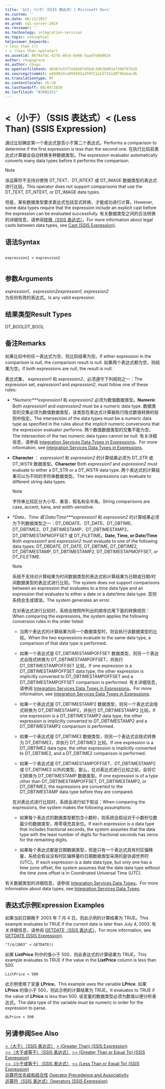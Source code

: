```yaml
---
title: '&lt;（小于）（SSIS 表达式）| Microsoft Docs'
ms.custom: ''
ms.date: 06/13/2017
ms.prod: sql-server-2014
ms.reviewer: ''
ms.technology: integration-services
ms.topic: conceptual
helpviewer_keywords:
- less than (<)
- < (less than operator)
ms.assetid: 8674afdc-4276-46cb-be08-5aadfe8b9624
author: chugugrace
ms.author: chugu
ms.openlocfilehash: d8367e337fe92667d5bdc39638d03af390797b28
ms.sourcegitcommit: ad4d92dce894592a259721a1571b1d8736abacdb
ms.translationtype: MT
ms.contentlocale: zh-CN
ms.lasthandoff: 08/04/2020
ms.locfileid: "87691321"
---
```

# <a name="lt-less-than-ssis-expression"></a><span data-ttu-id="30bf2-102">&lt;（小于）（SSIS 表达式）</span><span class="sxs-lookup"><span data-stu-id="30bf2-102">&lt; (Less Than) (SSIS Expression)</span></span>
  <span data-ttu-id="30bf2-103">通过比较确定第一个表达式是否小于第二个表达式。</span><span class="sxs-lookup"><span data-stu-id="30bf2-103">Performs a comparison to determine if the first expression is less than the second one.</span></span> <span data-ttu-id="30bf2-104">在执行比较前表达式计算器会自动转换多种数据类型。</span><span class="sxs-lookup"><span data-stu-id="30bf2-104">The expression evaluator automatically converts many data types before it performs the comparison.</span></span>  
  
> [!NOTE]  
>  <span data-ttu-id="30bf2-105">该运算符不支持对使用 DT_TEXT、DT_NTEXT 或 DT_IMAGE 数据类型的表达式进行比较。</span><span class="sxs-lookup"><span data-stu-id="30bf2-105">This operator does not support comparisons that use the DT_TEXT, DT_NTEXT, or DT_IMAGE data types.</span></span>  
  
 <span data-ttu-id="30bf2-106">但是，某些数据类型要求表达式包括显式转换，才能成功进行计算。</span><span class="sxs-lookup"><span data-stu-id="30bf2-106">However, some data types require that the expression include an explicit cast before the expression can be evaluated successfully.</span></span> <span data-ttu-id="30bf2-107">有关数据类型之间的合法转换的详细信息，请参阅[转换（SSIS 表达式）](cast-ssis-expression.md)。</span><span class="sxs-lookup"><span data-stu-id="30bf2-107">For more information about legal casts between data types, see [Cast &#40;SSIS Expression&#41;](cast-ssis-expression.md).</span></span>  
  
## <a name="syntax"></a><span data-ttu-id="30bf2-108">语法</span><span class="sxs-lookup"><span data-stu-id="30bf2-108">Syntax</span></span>  
  
```  
  
expression1 < expression2  
  
```  
  
## <a name="arguments"></a><span data-ttu-id="30bf2-109">参数</span><span class="sxs-lookup"><span data-stu-id="30bf2-109">Arguments</span></span>  
 <span data-ttu-id="30bf2-110">*expression1、expression2*</span><span class="sxs-lookup"><span data-stu-id="30bf2-110">*expression1, expression2*</span></span>  
 <span data-ttu-id="30bf2-111">为任何有效的表达式。</span><span class="sxs-lookup"><span data-stu-id="30bf2-111">Is any valid expression.</span></span>  
  
## <a name="result-types"></a><span data-ttu-id="30bf2-112">结果类型</span><span class="sxs-lookup"><span data-stu-id="30bf2-112">Result Types</span></span>  
 <span data-ttu-id="30bf2-113">DT_BOOL</span><span class="sxs-lookup"><span data-stu-id="30bf2-113">DT_BOOL</span></span>  
  
## <a name="remarks"></a><span data-ttu-id="30bf2-114">备注</span><span class="sxs-lookup"><span data-stu-id="30bf2-114">Remarks</span></span>  
 <span data-ttu-id="30bf2-115">如果比较中的任一表达式为空，则比较结果为空。</span><span class="sxs-lookup"><span data-stu-id="30bf2-115">If either expression in the comparison is null, the comparison result is null.</span></span> <span data-ttu-id="30bf2-116">如果两个表达式都为空，则结果为空。</span><span class="sxs-lookup"><span data-stu-id="30bf2-116">If both expressions are null, the result is null.</span></span>  
  
 <span data-ttu-id="30bf2-117">表达式集， *expression1* 和 *expression2*，必须遵守下列规则之一：</span><span class="sxs-lookup"><span data-stu-id="30bf2-117">The expression set, *expression1* and *expression2*, must follow one of these rules:</span></span>  
  
-   <span data-ttu-id="30bf2-118">\**Numeric\*\*\*expression1* 和 *expression2* 必须为数值数据类型。</span><span class="sxs-lookup"><span data-stu-id="30bf2-118">**Numeric** Both *expression1* and *expression2* must be a numeric data type.</span></span> <span data-ttu-id="30bf2-119">数据类型的交集必须为数值数据类型，该类型在表达式计算器执行隐式数值转换的规则中指定。</span><span class="sxs-lookup"><span data-stu-id="30bf2-119">The intersection of the data types must be a numeric data type as specified in the rules about the implicit numeric conversions that the expression evaluator performs.</span></span> <span data-ttu-id="30bf2-120">两个数值数据类型的交集不能为空。</span><span class="sxs-lookup"><span data-stu-id="30bf2-120">The intersection of the two numeric data types cannot be null.</span></span> <span data-ttu-id="30bf2-121">有关详细信息，请参阅 [Integration Services Data Types in Expressions](integration-services-data-types-in-expressions.md)。</span><span class="sxs-lookup"><span data-stu-id="30bf2-121">For more information, see [Integration Services Data Types in Expressions](integration-services-data-types-in-expressions.md).</span></span>  
  
-   <span data-ttu-id="30bf2-122">**Character** ： *expression1* 和 *expression2* 的计算结果必须为 DT_STR 或 DT_WSTR 数据类型。</span><span class="sxs-lookup"><span data-stu-id="30bf2-122">**Character** Both *expression1* and *expression2* must evaluate to either a DT_STR or a DT_WSTR data type.</span></span> <span data-ttu-id="30bf2-123">两个表达式的计算结果可以为不同的字符串数据类型。</span><span class="sxs-lookup"><span data-stu-id="30bf2-123">The two expressions can evaluate to different string data types.</span></span>  
  
    > [!NOTE]  
    >  <span data-ttu-id="30bf2-124">字符串比较区分大小写、重音、假名和全半角。</span><span class="sxs-lookup"><span data-stu-id="30bf2-124">String comparisons are case, accent, kana, and width-sensitive.</span></span>  
  
-   <span data-ttu-id="30bf2-125">\**Date、Time 或 Date/Time\*\*\*expression1* 和 *expression2* 的计算结果必须为下列数据类型之一：DT_DBDATE、DT_DATE、DT_DBTIME、DT_DBTIME2、DT_DBTIMESTAMP、DT_DBTIMESTAMP2、DT_DBTIMESTAPMOFFSET 或 DT_FILETIME。</span><span class="sxs-lookup"><span data-stu-id="30bf2-125">**Date, Time, or Date/Time** Both *expression1* and *expression2* must evaluate to one of the following data types: DT_DBDATE, DT_DATE, DT_DBTIME, DT_DBTIME2, DT_DBTIMESTAMP, DT_DBTIMESTAMP2, DT_DBTIMESTAPMOFFSET, or DT_FILETIME.</span></span>  
  
    > [!NOTE]  
    >  <span data-ttu-id="30bf2-126">系统不支持对计算结果为时间数据类型的表达式和计算结果为日期或日期/时间数据类型的表达式进行比较。</span><span class="sxs-lookup"><span data-stu-id="30bf2-126">The system does not support comparisons between an expression that evaluates to a time data type and an expression that evaluates to either a date or a date/time data type.</span></span> <span data-ttu-id="30bf2-127">否则系统会生成错误。</span><span class="sxs-lookup"><span data-stu-id="30bf2-127">The system generates an error.</span></span>  
  
     <span data-ttu-id="30bf2-128">在对表达式进行比较时，系统会按照所列出的顺序应用下面的转换规则：</span><span class="sxs-lookup"><span data-stu-id="30bf2-128">When comparing the expressions, the system applies the following conversion rules in the order listed:</span></span>  
  
    -   <span data-ttu-id="30bf2-129">当两个表达式的计算结果为同一个数据类型时，则会执行该数据类型的比较。</span><span class="sxs-lookup"><span data-stu-id="30bf2-129">When the two expressions evaluate to the same data type, a comparison of that data type is performed.</span></span>  
  
    -   <span data-ttu-id="30bf2-130">如果一个表达式是 DT_DBTIMESTAMPOFFSET 数据类型，则另一个表达式会隐式转换为 DT_DBTIMESTAMPOFFSET，并执行 DT_DBTIMESTAMPOFFSET 比较。</span><span class="sxs-lookup"><span data-stu-id="30bf2-130">If one expression is a DT_DBTIMESTAMPOFFSET data type, the other expression is implicitly converted to DT_DBTIMESTAMPOFFSET and a DT_DBTIMESTAMPOFFSET comparison is performed.</span></span> <span data-ttu-id="30bf2-131">有关详细信息，请参阅 [Integration Services Data Types in Expressions](integration-services-data-types-in-expressions.md)。</span><span class="sxs-lookup"><span data-stu-id="30bf2-131">For more information, see [Integration Services Data Types in Expressions](integration-services-data-types-in-expressions.md).</span></span>  
  
    -   <span data-ttu-id="30bf2-132">如果一个表达式是 DT_DBTIMESTAMP2 数据类型，则另一个表达式会隐式转换为 DT_DBTIMESTAMP2，并执行 DT_DBTIMESTAMP2 比较。</span><span class="sxs-lookup"><span data-stu-id="30bf2-132">If one expression is a DT_DBTIMESTAMP2 data type, the other expression is implicitly converted to DT_DBTIMESTAMP2 and a DT_DBTIMESTAMP2 comparison is performed.</span></span>  
  
    -   <span data-ttu-id="30bf2-133">如果一个表达式是 DT_DBTIME2 数据类型，则另一个表达式会隐式转换为 DT_DBTIME2，并执行 DT_DBTIME2 比较。</span><span class="sxs-lookup"><span data-stu-id="30bf2-133">If one expression is a DT_DBTIME2 data type, the other expression is implicitly converted to DT_DBTIME2, and a DT_DBTIME2 comparison is performed.</span></span>  
  
    -   <span data-ttu-id="30bf2-134">如果一个表达式是 DT_DBTIMESTAMPOFFSET、DT_DBTIMESTAMP2 或 DT_DBTIME2 以外的类型，那么，在对表达式进行比较之前，会将它们转换为 DT_DBTIMESTAMP 数据类型。</span><span class="sxs-lookup"><span data-stu-id="30bf2-134">If one expression is of a type other than DT_DBTIMESTAMPOFFSET, DT_DBTIMESTAMP2, or DT_DBTIME2, the expressions are converted to the DT_DBTIMESTAMP data type before they are compared.</span></span>  
  
     <span data-ttu-id="30bf2-135">在对表达式进行比较时，系统会进行如下假设：</span><span class="sxs-lookup"><span data-stu-id="30bf2-135">When comparing the expressions, the system makes the following assumptions:</span></span>  
  
    -   <span data-ttu-id="30bf2-136">如果每个表达式的数据类型都包含小数秒，则系统会假设对于小数秒位数最少的数据类型，用零填充其余位。</span><span class="sxs-lookup"><span data-stu-id="30bf2-136">If each expression is a data type that includes fractional seconds, the system assumes that the data type with the least number of digits for fractional seconds has zeros for the remaining digits.</span></span>  
  
    -   <span data-ttu-id="30bf2-137">如果每个表达式都是日期数据类型，但是只有一个表达式具有时区偏移量，系统会假设没有时区偏移量的日期数据类型采用的是协调世界时 (UTC)。</span><span class="sxs-lookup"><span data-stu-id="30bf2-137">If each expression is a date data type, but only one has a time zone offset, the system assumes that the date data type without the time zone offset is in Coordinated Universal Time (UTC).</span></span>  
  
 <span data-ttu-id="30bf2-138">有关数据类型的详细信息，请参阅 [Integration Services Data Types](../data-flow/integration-services-data-types.md)。</span><span class="sxs-lookup"><span data-stu-id="30bf2-138">For more information about data types, see [Integration Services Data Types](../data-flow/integration-services-data-types.md).</span></span>  
  
## <a name="expression-examples"></a><span data-ttu-id="30bf2-139">表达式示例</span><span class="sxs-lookup"><span data-stu-id="30bf2-139">Expression Examples</span></span>  
 <span data-ttu-id="30bf2-140">如果当前日期晚于 2003 年 7 月 4 日，则此示例的计算结果为 TRUE。</span><span class="sxs-lookup"><span data-stu-id="30bf2-140">This example evaluates to TRUE if the current date is later than July 4, 2003.</span></span> <span data-ttu-id="30bf2-141">有关详细信息，请参阅 [GETDATE（SSIS 表达式）](getdate-ssis-expression.md)。</span><span class="sxs-lookup"><span data-stu-id="30bf2-141">For more information, see [GETDATE &#40;SSIS Expression&#41;](getdate-ssis-expression.md).</span></span>  
  
```  
"7/4/2003" < GETDATE()  
```  
  
 <span data-ttu-id="30bf2-142">如果 **ListPrice** 列中的值小于 500，则此表达式的计算结果为 TRUE。</span><span class="sxs-lookup"><span data-stu-id="30bf2-142">This example evaluates to TRUE if the value in the **ListPrice** column is less than 500.</span></span>  
  
```  
ListPrice < 500  
```  
  
 <span data-ttu-id="30bf2-143">此示例使用了变量 **LPrice**。</span><span class="sxs-lookup"><span data-stu-id="30bf2-143">This example uses the variable **LPrice**.</span></span> <span data-ttu-id="30bf2-144">如果 **LPrice** 的值小于 500，则此示例的计算结果为 TRUE。</span><span class="sxs-lookup"><span data-stu-id="30bf2-144">It evaluates to TRUE if the value of **LPrice** is less than 500.</span></span> <span data-ttu-id="30bf2-145">该变量的数据类型必须为数值以便分析表达式。</span><span class="sxs-lookup"><span data-stu-id="30bf2-145">The data type of the variable must be numeric in order for the expression to parse.</span></span>  
  
```  
@LPrice < 500  
```  
  
## <a name="see-also"></a><span data-ttu-id="30bf2-146">另请参阅</span><span class="sxs-lookup"><span data-stu-id="30bf2-146">See Also</span></span>  
 <span data-ttu-id="30bf2-147">[>（大于）（SSIS 表达式）](greater-than-ssis-expression.md) </span><span class="sxs-lookup"><span data-stu-id="30bf2-147">[&#62; &#40;Greater Than&#41; &#40;SSIS Expression&#41;](greater-than-ssis-expression.md) </span></span>  
 <span data-ttu-id="30bf2-148">[>=（大于或等于）（SSIS 表达式）](greater-than-or-equal-to-ssis-expression.md) </span><span class="sxs-lookup"><span data-stu-id="30bf2-148">[&#62;= &#40;Greater Than or Equal To&#41; &#40;SSIS Expression&#41;](greater-than-or-equal-to-ssis-expression.md) </span></span>  
 <span data-ttu-id="30bf2-149">[<=（小于或等于）（SSIS 表达式）](less-than-or-equal-to-ssis-expression.md) </span><span class="sxs-lookup"><span data-stu-id="30bf2-149">[&#60;= &#40;Less Than or Equal To&#41; &#40;SSIS Expression&#41;](less-than-or-equal-to-ssis-expression.md) </span></span>  
 <span data-ttu-id="30bf2-150">[运算符优先级和结合性](operator-precedence-and-associativity.md) </span><span class="sxs-lookup"><span data-stu-id="30bf2-150">[Operator Precedence and Associativity](operator-precedence-and-associativity.md) </span></span>  
 [<span data-ttu-id="30bf2-151">运算符（SSIS 表达式）</span><span class="sxs-lookup"><span data-stu-id="30bf2-151">Operators &#40;SSIS Expression&#41;</span></span>](operators-ssis-expression.md)  
  
  
